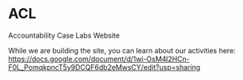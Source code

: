 # ACL
Accountability Case Labs Website
 
While we are building the site, you can learn about our activities here: https://docs.google.com/document/d/1wi-OsM4l2HCn-F0L_PomqkpncT5y9DCQF6db2eMwsCY/edit?usp=sharing
